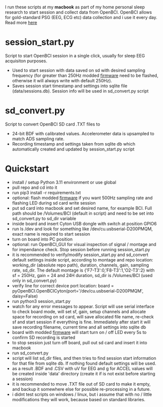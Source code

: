 I run these scripts at my **macbook** as part of my home personal sleep research to start session and collect data from OpenBCI. 
OpenBCI allows for gold-standard PSG (EEG, ECG etc) data collection and i use it every day. Read more [here](https://blog.kto.to/hypnodyne-zmax-vs-openbci-eeg-psg)

# session_start.py
Script to start OpenBCI session in a single click, usually for sleep EEG acquisiton purposes. 
* Used to start session with data saved on sd with desired sampling frequency (for greater than 250Hz modded [firmware](https://github.com/roflecopter/OpenBCI_Cyton_Library_SD) need to be flashed, otherwise it will always write with default 250Hz).
* Saves session start timestamp and settings into sqlite file (data/sessions.db). Session info will be used in sd_convert.py script

# sd_convert.py
Script to convert OpenBCI SD card .TXT files to 
* 24-bit BDF with calibrated values. Accelerometer data is upsampled to match ADS sampling rate.
* Recording timestamp and settings taken from sqlite db which automatically created and updated by session_start.py script

# Quickstart
* install / setup Python 3.11 environment or use global
* pull repo and cd into it
* run pip3 install -r requirements.txt
* optional: flash modded [firmware](https://github.com/roflecopter/OpenBCI_Cyton_Library_SD) if you want 500Hz sampling rate and flashing LED during sd card write session
* put sd card into macbook and set desired name, for example BCI. Full path should be /Volumes/BCI (default in script) and need to be set into sd_convert.py to sd_dir variable
* inside board and insert Cyton USB dongle with switch at position GPIO6
* run ls /dev and look for something like /dev/cu.usbserial-D200PMQM, exact name is required to start session
* turn on board into PC position
* optional: run OpenBCI_GUI for visual inspection of signal / montage and for impendance check. Stop session before running session_start.py
* it is recommended to verify/modify session_start.py and sd_convert default settings inside script, according to montage and repo location: working_dir (absolute repo path), duration, channels, gain, sampling rate, sd_dir. The default montage is {'F7-T3':0,'F8-T3':1,'O2-T3':2} with sf = 250Hz, gain = 24 and 24H duration, sd_dir is /Volumes/BCI (used only in sd_convert.py)
* verify line for correct device port location: board = pyOpenBCI.OpenBCICyton(port='/dev/cu.usbserial-D200PMQM', daisy=False)
* run python3 session_start.py
* watch for any error messages to appear. Script will use serial interface to check board mode, will set sf, gain, setup channels and allocate space for recording on sd card, will save allocated file name, re-check sf and start session if everything is fine. Immediately after start it will save recording filename, current time and all settings into sqlite db
* board with modded [firmware](https://github.com/roflecopter/OpenBCI_Cyton_Library_SD) will start turn on / off LED every 5s to confirm SD recording is started
* to stop session just turn off board, pull out sd card and insert it into macbook
* run sd_convert.py
* script will list sd_dir files, and then tries to find session start information for that file from sqlite db. If nothing found default settings will be used.
* as a result .BDF and .CSV with uV for EEG and g for ACCEL values will be created inside 'data' directory (create it if is not exist before starting a session)
* it is recommended to move .TXT file out of SD card to make it empty, and backup it somewhere else for possible re-processing in a future.
* i didnt test scripts on windows / linux, but i assume that with no / little modifications they will work, because based on standard libraries.
